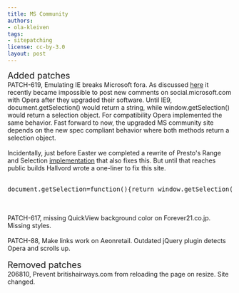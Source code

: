 ```yaml
---
title: MS Community
authors:
- ola-kleiven
tags:
- sitepatching
license: cc-by-3.0
layout: post
---
```


<span style="font-size: 140%">Added patches</span><br/>PATCH-619, Emulating IE breaks Microsoft fora. As discussed <a href="http://my.opera.com/sitepatching/blog/show.dml/45518782#comment87525072" target="_blank">here</a> it recently became impossible to post new comments on social.microsoft.com with Opera after they upgraded their software. Until IE9, document.getSelection() would return a string, while window.getSelection() would return a selection object. For compatibility Opera implemented the same behavior. Fast forward to now, the upgraded MS community site depends on the new spec compliant behavior where both methods return a selection object.<br/><br/>Incidentally, just before Easter we completed a rewrite of Presto&#39;s Range and Selection <a href="http://www.opera.com/docs/specs/presto2.11/#m210-306" target="_blank">implementation</a> that also fixes this. But until that reaches public builds Hallvord wrote a one-liner to fix this site.<br/><br/><pre>
document.getSelection=function(){return window.getSelection();}
</pre><br/><br/>PATCH-617, missing QuickView background color on Forever21.co.jp. Missing styles.<br/><br/>PATCH-88, Make links work on Aeonretail. Outdated jQuery plugin detects Opera and scrolls up.<br/> <br/><span style="font-size: 140%">Removed patches</span><br/>206810, Prevent britishairways.com from reloading the page on resize. Site changed.
